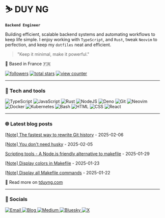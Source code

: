 # ⛷ DUY NG

**`Backend Engineer`**

Building efficient, scalable backend systems and automating workflows to keep life simple. I enjoy working with `TypeScript`, and `Rust`,
tweak `Neovim` to perfection, and keep my `dotfiles` neat and efficient.

> "Keep it minimal, make it powerful."

📍 Based in France 🇫🇷

<p align="left">
  <a href="https://github.com/tduyng?tab=followers">
      <img alt="followers" title="Follow me on Github" src="https://custom-icon-badges.demolab.com/github/followers/tduyng?color=236ad3&labelColor=1155ba&style=for-the-badge&logo=person-add&label=Follow&logoColor=white"/></a>
  <a href="https://github.com/tduyng?tab=repositories&sort=stargazers">
      <img alt="total stars" title="Total stars on GitHub" src="https://custom-icon-badges.demolab.com/github/stars/tduyng?color=55960c&style=for-the-badge&labelColor=488207&logo=star"/></a>
  <a href="https://komarev.com/ghpvc/?username=tduyng&color=green&style=for-the-badge">
      <img alt="view counter" title="Github profile view counter" src="https://komarev.com/ghpvc/?username=tduyng&color=green&style=for-the-badge"/></a>
</p>

---

### 🧰 Tech and tools

<p align="left">
    <img alt="TypeScript" title="Typescript" src="https://img.shields.io/badge/TS-3178C6?style=for-the-badge&logo=typescript&logoColor=white"/>
    <img alt="JavaScript" title="Javascript" src="https://img.shields.io/badge/JS-F7DF1E?style=for-the-badge&logo=javascript&logoColor=black"/>
    <img alt="Rust" title="Rust" src="https://img.shields.io/badge/Rust-464647?style=for-the-badge&logo=rust&logoColor=white"/>
    <img alt="NodeJS" title="Node.js" src="https://img.shields.io/badge/Node-339933?style=for-the-badge&logo=node.js&logoColor=white"/>
    <img alt="Deno" title="Deno" src="https://img.shields.io/badge/Deno-464647?style=for-the-badge&logo=deno&logoColor=white"/>
    <img alt="Git" title="Bun" src="https://img.shields.io/badge/Git-F05032?style=for-the-badge&logo=git&logoColor=white"/>
    <img alt="Neovim" title="Neovim" src="https://img.shields.io/badge/Nvim-57A143?style=for-the-badge&logo=neovim&logoColor=white"/>
    <img alt="Docker" title="Docker" src="https://img.shields.io/badge/Docker-2496ED?style=for-the-badge&logo=docker&logoColor=white"/>
    <img alt="Kubernetes" title="Kubernetes" src="https://img.shields.io/badge/K8s-326CE5?style=for-the-badge&logo=kubernetes&logoColor=white"/>
    <img alt="Bash" title="Bash" src="https://img.shields.io/badge/Bash-4EAA25?style=for-the-badge&logo=gnu-bash&logoColor=white"/>
    <img alt="HTML" title="HTML" src="https://img.shields.io/badge/HTML-E34F26?style=for-the-badge&logo=html5&logoColor=white"/>
    <img alt="CSS" title="CSS" src="https://img.shields.io/badge/CSS-1572B6?style=for-the-badge&logo=css3&logoColor=white"/>
    <img alt="React" title="React" src="https://img.shields.io/badge/React-61DAFB?style=for-the-badge&logo=react&logoColor=black"/>
</p>
<hr/>

### 🌐 Latest blog posts

<!-- blog start -->
[[Note] The fastest way to rewrite Git history](https://tduyng.com/notes/git-filter-repo/) - 2025-02-06

[[Note] You don't need husky](https://tduyng.com/notes/husky-alternative/) - 2025-02-05

[Scripting tools - A Node.js friendly alternative to makefile](https://tduyng.com/blog/scripting-tools/) - 2025-01-29

[[Note] Display colors in Makefile](https://tduyng.com/notes/display-colors-makefile/) - 2025-01-23

[[Note] Display all Makefile commands](https://tduyng.com/notes/make-display-helper/) - 2025-01-22
<!-- blog end -->

📖 Read more on [tduyng.com](https://tduyng.com)

---

### 👀 Socials

<p align="left">
  <a href="mailto:hi@tduyng.com">
    <img alt="Email" title="Email" src="https://img.shields.io/badge/Email-D14836?style=for-the-badge&logo=gmail&logoColor=white"/>
  </a>
  <a href="https://tduyng.com">
    <img alt="Blog" title="Blog" src="https://img.shields.io/badge/Blog-21759B?style=for-the-badge&logo=rss&logoColor=white"/>
  </a>
  <a href="https://medium.com/@tduyng">
    <img alt="Medium" title="Medium" src="https://img.shields.io/badge/Medium-464647?style=for-the-badge&logo=medium&logoColor=white"/>
  </a>
  <a href="https://bsky.app/profile/tduyng.bsky.social">
    <img alt="Bluesky" title="Bluesky" src="https://img.shields.io/badge/Bluesky-0085FF?style=for-the-badge&logo=bluesky&logoColor=white"/>
  </a>
  <a href="https://twitter.com/tduyng">
    <img alt="X" title="X" src="https://img.shields.io/badge/X-464647?style=for-the-badge&logo=x&logoColor=white"/>
  </a>
</p>

<!-- ### 📊 Stats -->

<!-- ![tduyng's GitHub stats](https://github-readme-stats.vercel.app/api?username=tduyng&show_icons=true&theme=tokyonight) -->

<!-- <img src="metrics.svg" alt="Metrics" /> -->
